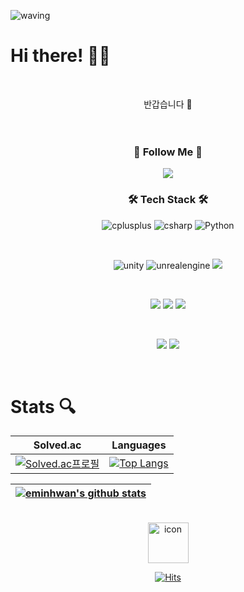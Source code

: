 ![waving](https://capsule-render.vercel.app/api?type=waving&height=200&text=Welcome!&fontAlign=80&fontAlignY=40&color=gradient)
# Hi there! 👋🏻
<br />
<p align="center">
반갑습니다 🙌
<br />
<br />
<br />
  <h3 align="center"> 🚀 Follow Me 🚀 </h3>
    <p align="center">
    <a href="https://hvvan.tistory.com/"><img src="https://img.shields.io/badge/Tstory-000000?style=for-the-badge&logo=TVtime&logoColor=white"/></a>
    </p>
    
  
<h3 align="center"> 🛠️ Tech Stack 🛠️ </h3> 
<div>   
  <p align="center">
  <img src="https://img.shields.io/badge/c++-00599C?style=for-the-badge&logo=cplusplus&logoColor=white" alt="cplusplus">
  <img src="https://img.shields.io/badge/c%23-%23239120.svg?style=for-the-badge&logo=c-sharp&logoColor=white" alt="csharp">
  <img src="https://img.shields.io/badge/python-3776AB?style=for-the-badge&logo=python&logoColor=white" alt="Python">
  </p>
  <br />
  <p align="center">
  <img src="https://img.shields.io/badge/unity-%23000000.svg?style=for-the-badge&logo=unity&logoColor=white" alt="unity">
  <img src="https://img.shields.io/badge/unrealengine-%2320232a.svg?style=for-the-badge&logo=unrealengine&logoColor=%#0E1128" alt="unrealengine">
  <img src="https://img.shields.io/badge/houdini-FF4713?style=for-the-badge&logo=houdini&logoColor=white">
  </p>
  <br />
  <p align="center">
  <img src="https://img.shields.io/badge/android-3DDC84?style=for-the-badge&logo=android&logoColor=white">
  <img src="https://img.shields.io/badge/DireacX12-6DB33F?style=for-the-badge&logo=DireacX12&logoColor=white">
  <img src="https://img.shields.io/badge/three.js-000000?style=for-the-badge&logo=threedotjs&logoColor=white">
  </p>
  <br />
  <p align="center">
  <img src="https://img.shields.io/badge/notion-000000?style=for-the-badge&logo=notion&logoColor=white">
  <img src="https://img.shields.io/badge/github-181717?style=for-the-badge&logo=github&logoColor=white">
  </p>
  <br />

# Stats 🔍
<div align="center">

|                                                       Solved.ac                                                        |                                                             Languages                                                              |
| :--------------------------------------------------------------------------------------------------------------------: | :--------------------------------------------------------------------------------------------------------------------------------: |
| [![Solved.ac프로필](http://mazassumnida.wtf/api/v2/generate_badge?boj=eminhwan)](https://solved.ac/profile/eminhwan) | [![Top Langs](https://github-readme-stats.vercel.app/api/top-langs/?username=minhvvan&langs_count=10&layout=compact&theme=light)](https://github.com/minhvvan/minhvvan) |

| [![eminhwan's github stats](https://github-readme-stats.vercel.app/api?username=minhvvan&show_icons=true&theme=prussian)](https://github.com/minhvvan/github-readme-stats) |
| :-----------------------------------------------------------------------------------------------------------------------: |

</div>
<br>
<div align="center">

<img src="https://techstack-generator.vercel.app/github-icon.svg" alt="icon" width="65" height="65" />

[![Hits](https://hits.seeyoufarm.com/api/count/incr/badge.svg?url=https%3A%2F%2Fgithub.com%2Fminhvvan&count_bg=%23344765&title_bg=%23102040&icon=&icon_color=%23344765&title=hits&edge_flat=false)](https://hits.seeyoufarm.com)

</div>
